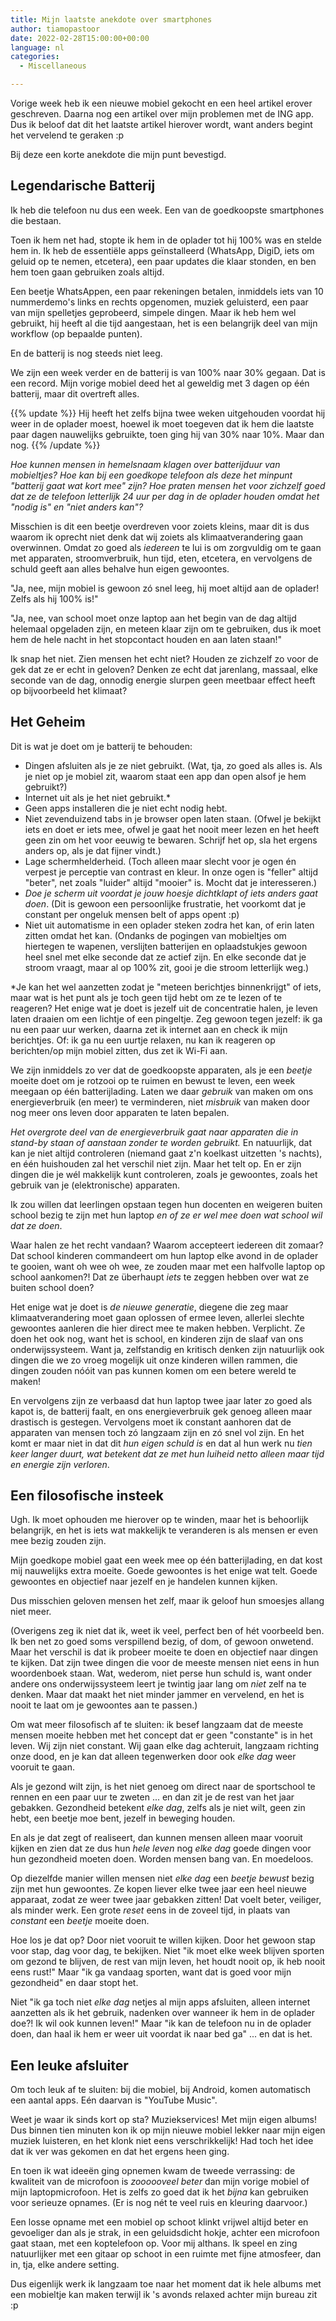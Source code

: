 ```yaml
---
title: Mijn laatste anekdote over smartphones
author: tiamopastoor
date: 2022-02-28T15:00:00+00:00
language: nl
categories:
  - Miscellaneous

---
```

Vorige week heb ik een nieuwe mobiel gekocht en een heel artikel erover geschreven. Daarna nog een artikel over mijn problemen met de ING app. Dus ik beloof dat dit het laatste artikel hierover wordt, want anders begint het vervelend te geraken :p

Bij deze een korte anekdote die mijn punt bevestigd.

## Legendarische Batterij 

Ik heb die telefoon nu dus een week. Een van de goedkoopste smartphones die bestaan.

Toen ik hem net had, stopte ik hem in de oplader tot hij 100% was en stelde hem in. Ik heb de essentiële apps geïnstalleerd (WhatsApp, DigiD, iets om geluid op te nemen, etcetera), een paar updates die klaar stonden, en ben hem toen gaan gebruiken zoals altijd.

Een beetje WhatsAppen, een paar rekeningen betalen, inmiddels iets van 10 nummerdemo's links en rechts opgenomen, muziek geluisterd, een paar van mijn spelletjes geprobeerd, simpele dingen. Maar ik heb hem wel gebruikt, hij heeft al die tijd aangestaan, het is een belangrijk deel van mijn workflow (op bepaalde punten).

En de batterij is nog steeds niet leeg.

We zijn een week verder en de batterij is van 100% naar 30% gegaan. Dat is een record. Mijn vorige mobiel deed het al geweldig met 3 dagen op één batterij, maar dit overtreft alles.

{{% update %}}
Hij heeft het zelfs bijna twee weken uitgehouden voordat hij weer in de oplader moest, hoewel ik moet toegeven dat ik hem die laatste paar dagen nauwelijks gebruikte, toen ging hij van 30% naar 10%. Maar dan nog.
{{% /update %}}

_Hoe kunnen mensen in hemelsnaam klagen over batterijduur van mobieltjes? Hoe kan bij een goedkope telefoon als deze het minpunt "batterij gaat wat kort mee" zijn?_ _Hoe praten mensen het voor zichzelf goed dat ze de telefoon letterlijk 24 uur per dag in de oplader houden omdat het "nodig is" en "niet anders kan"?_

Misschien is dit een beetje overdreven voor zoiets kleins, maar dit is dus waarom ik oprecht niet denk dat wij zoiets als klimaatverandering gaan overwinnen. Omdat zo goed als _iedereen_ te lui is om zorgvuldig om te gaan met apparaten, stroomverbruik, hun tijd, eten, etcetera, en vervolgens de schuld geeft aan alles behalve hun eigen gewoontes.

"Ja, nee, mijn mobiel is gewoon zó snel leeg, hij moet altijd aan de oplader! Zelfs als hij 100% is!"

"Ja, nee, van school moet onze laptop aan het begin van de dag altijd helemaal opgeladen zijn, en meteen klaar zijn om te gebruiken, dus ik moet hem de hele nacht in het stopcontact houden en aan laten staan!"

Ik snap het niet. Zien mensen het echt niet? Houden ze zichzelf zo voor de gek dat ze er echt in geloven? Denken ze echt dat jarenlang, massaal, elke seconde van de dag, onnodig energie slurpen geen meetbaar effect heeft op bijvoorbeeld het klimaat?

## Het Geheim 

Dit is wat je doet om je batterij te behouden:

  * Dingen afsluiten als je ze niet gebruikt. (Wat, tja, zo goed als alles is. Als je niet op je mobiel zit, waarom staat een app dan open alsof je hem gebruikt?)
  * Internet uit als je het niet gebruikt.*
  * Geen apps installeren die je niet echt nodig hebt.
  * Niet zevenduizend tabs in je browser open laten staan. (Ofwel je bekijkt iets en doet er iets mee, ofwel je gaat het nooit meer lezen en het heeft geen zin om het voor eeuwig te bewaren. Schrijf het op, sla het ergens anders op, als je dat fijner vindt.)
  * Lage schermhelderheid. (Toch alleen maar slecht voor je ogen én verpest je perceptie van contrast en kleur. In onze ogen is "feller" altijd "beter", net zoals "luider" altijd "mooier" is. Mocht dat je interesseren.)
  * _Doe je scherm uit voordat je jouw hoesje dichtklapt_ _of iets anders gaat doen_. (Dit is gewoon een persoonlijke frustratie, het voorkomt dat je constant per ongeluk mensen belt of apps opent :p)
  * Niet uit automatisme in een oplader steken zodra het kan, of erin laten zitten omdat het kan. (Ondanks de pogingen van mobieltjes om hiertegen te wapenen, verslijten batterijen en oplaadstukjes gewoon heel snel met elke seconde dat ze actief zijn. En elke seconde dat je stroom vraagt, maar al op 100% zit, gooi je die stroom letterlijk weg.)

*Je kan het wel aanzetten zodat je "meteen berichtjes binnenkrijgt" of iets, maar wat is het punt als je toch geen tijd hebt om ze te lezen of te reageren? Het enige wat je doet is jezelf uit de concentratie halen, je leven laten draaien om een lichtje of een pingeltje. Zeg gewoon tegen jezelf: ik ga nu een paar uur werken, daarna zet ik internet aan en check ik mijn berichtjes. Of: ik ga nu een uurtje relaxen, nu kan ik reageren op berichten/op mijn mobiel zitten, dus zet ik Wi-Fi aan.

We zijn inmiddels zo ver dat de goedkoopste apparaten, als je een _beetje_ moeite doet om je rotzooi op te ruimen en bewust te leven, een week meegaan op één batterijlading. Laten we daar _gebruik_ van maken om ons energieverbruik (en meer) te verminderen, niet _misbruik_ van maken door nog meer ons leven door apparaten te laten bepalen.

_Het overgrote deel van de energieverbruik gaat naar apparaten die in stand-by staan of aanstaan zonder te worden gebruikt._ En natuurlijk, dat kan je niet altijd controleren (niemand gaat z'n koelkast uitzetten 's nachts), en één huishouden zal het verschil niet zijn. Maar het telt op. En er zijn dingen die je wél makkelijk kunt controleren, zoals je gewoontes, zoals het gebruik van je (elektronische) apparaten.

Ik zou willen dat leerlingen opstaan tegen hun docenten en weigeren buiten school bezig te zijn met hun laptop _en of ze er wel mee doen wat school wil dat ze doen_. 

Waar halen ze het recht vandaan? Waarom accepteert iedereen dit zomaar? Dat school kinderen commandeert om hun laptop elke avond in de oplader te gooien, want oh wee oh wee, ze zouden maar met een halfvolle laptop op school aankomen?! Dat ze überhaupt _iets_ te zeggen hebben over wat ze buiten school doen?

Het enige wat je doet is _de nieuwe generatie_, diegene die zeg maar klimaatverandering moet gaan oplossen of ermee leven, allerlei slechte gewoontes aanleren die hier direct mee te maken hebben. Verplicht. Ze doen het ook nog, want het is school, en kinderen zijn de slaaf van ons onderwijssysteem. Want ja, zelfstandig en kritisch denken zijn natuurlijk ook dingen die we zo vroeg mogelijk uit onze kinderen willen rammen, die dingen zouden nóóit van pas kunnen komen om een betere wereld te maken!

En vervolgens zijn ze verbaasd dat hun laptop twee jaar later zo goed als kapot is, de batterij faalt, en ons energieverbruik gek genoeg alleen maar drastisch is gestegen. Vervolgens moet ik constant aanhoren dat de apparaten van mensen toch zó langzaam zijn en zó snel vol zijn. En het komt er maar niet in dat dit _hun eigen schuld is_ en dat al hun werk nu _tien keer langer duurt, wat betekent dat ze met hun luiheid netto alleen maar tijd en energie zijn verloren_.

## Een filosofische insteek 

Ugh. Ik moet ophouden me hierover op te winden, maar het is behoorlijk belangrijk, en het is iets wat makkelijk te veranderen is als mensen er even mee bezig zouden zijn. 

Mijn goedkope mobiel gaat een week mee op één batterijlading, en dat kost mij nauwelijks extra moeite. Goede gewoontes is het enige wat telt. Goede gewoontes en objectief naar jezelf en je handelen kunnen kijken.

Dus misschien geloven mensen het zelf, maar ik geloof hun smoesjes allang niet meer.

(Overigens zeg ik niet dat ik, weet ik veel, perfect ben of hét voorbeeld ben. Ik ben net zo goed soms verspillend bezig, of dom, of gewoon onwetend. Maar het verschil is dat ik probeer moeite te doen en objectief naar dingen te kijken. Dat zijn twee dingen die voor de meeste mensen niet eens in hun woordenboek staan. Wat, wederom, niet perse hun schuld is, want onder andere ons onderwijssysteem leert je twintig jaar lang om _niet_ zelf na te denken. Maar dat maakt het niet minder jammer en vervelend, en het is nooit te laat om je gewoontes aan te passen.)

Om wat meer filosofisch af te sluiten: ik besef langzaam dat de meeste mensen moeite hebben met het concept dat er geen "constante" is in het leven. Wij zijn niet constant. Wij gaan elke dag achteruit, langzaam richting onze dood, en je kan dat alleen tegenwerken door ook _elke dag_ weer vooruit te gaan.

Als je gezond wilt zijn, is het niet genoeg om direct naar de sportschool te rennen en een paar uur te zweten ... en dan zit je de rest van het jaar gebakken. Gezondheid betekent _elke dag_, zelfs als je niet wilt, geen zin hebt, een beetje moe bent, jezelf in beweging houden.

En als je dat zegt of realiseert, dan kunnen mensen alleen maar vooruit kijken en zien dat ze dus hun _hele leven_ nog _elke dag_ goede dingen voor hun gezondheid moeten doen. Worden mensen bang van. En moedeloos.

Op diezelfde manier willen mensen niet _elke dag_ een _beetje bewust_ bezig zijn met hun gewoontes. Ze kopen liever elke twee jaar een heel nieuwe apparaat, zodat ze weer twee jaar gebakken zitten! Dat voelt beter, veiliger, als minder werk. Een grote _reset_ eens in de zoveel tijd, in plaats van _constant_ een _beetje_ moeite doen.

Hoe los je dat op? Door niet vooruit te willen kijken. Door het gewoon stap voor stap, dag voor dag, te bekijken. Niet "ik moet elke week blijven sporten om gezond te blijven, de rest van mijn leven, het houdt nooit op, ik heb nooit eens rust!" Maar "ik ga vandaag sporten, want dat is goed voor mijn gezondheid" en daar stopt het.

Niet "ik ga toch niet _elke dag_ netjes al mijn apps afsluiten, alleen internet aanzetten als ik het gebruik, nadenken over wanneer ik hem in de oplader doe?! Ik wil ook kunnen leven!" Maar "ik kan de telefoon nu in de oplader doen, dan haal ik hem er weer uit voordat ik naar bed ga" ... en dat is het.

## Een leuke afsluiter 

Om toch leuk af te sluiten: bij die mobiel, bij Android, komen automatisch een aantal apps. Eén daarvan is "YouTube Music". 

Weet je waar ik sinds kort op sta? Muziekservices! Met mijn eigen albums! Dus binnen tien minuten kon ik op mijn nieuwe mobiel lekker naar mijn eigen muziek luisteren, en het klonk niet eens verschrikkelijk! Had toch het idee dat ik ver was gekomen en dat het ergens heen ging.

En toen ik wat ideeën ging opnemen kwam de tweede verrassing: de kwaliteit van de microfoon is _zoooooveel beter_ dan mijn vorige mobiel of mijn laptopmicrofoon. Het is zelfs zo goed dat ik het _bijna_ kan gebruiken voor serieuze opnames. (Er is nog nét te veel ruis en kleuring daarvoor.) 

Een losse opname met een mobiel op schoot klinkt vrijwel altijd beter en gevoeliger dan als je strak, in een geluidsdicht hokje, achter een microfoon gaat staan, met een koptelefoon op. Voor mij althans. Ik speel en zing natuurlijker met een gitaar op schoot in een ruimte met fijne atmosfeer, dan in, tja, elke andere setting.

Dus eigenlijk werk ik langzaam toe naar het moment dat ik hele albums met een mobieltje kan maken terwijl ik 's avonds relaxed achter mijn bureau zit :p